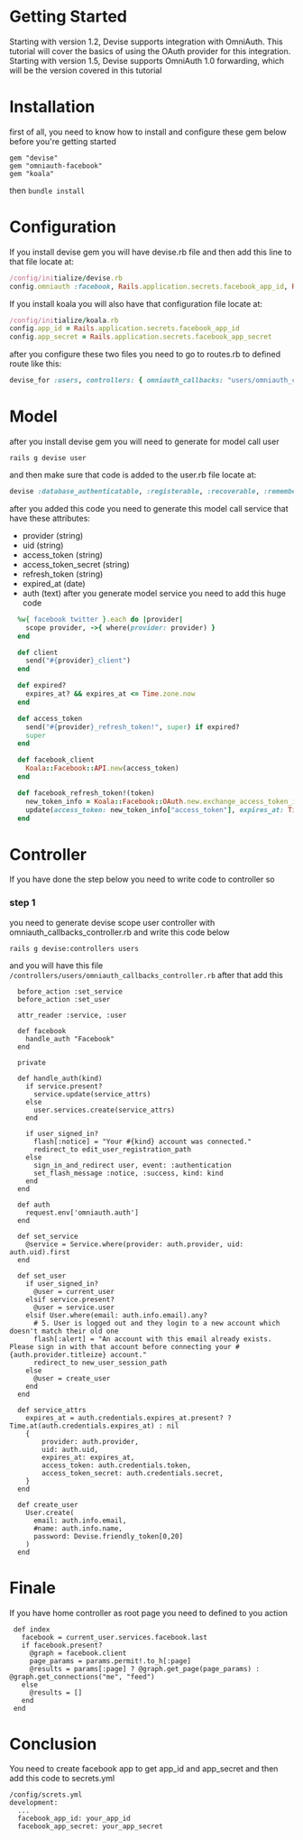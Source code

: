 # Getting Started
Starting with version 1.2, Devise supports integration with OmniAuth. This tutorial will cover the basics of using the OAuth provider for this integration.
Starting with version 1.5, Devise supports OmniAuth 1.0 forwarding, which will be the version covered in this tutorial


# Installation
first of all, you need to know how to install and configure these gem below before you're getting started

```
gem "devise"
gem "omniauth-facebook"
gem "koala"
```
then ``` bundle install ```
# Configuration
If you install devise gem you will have devise.rb file and then add this line to that file locate at: 
~~~ruby
/config/initialize/devise.rb
config.omniauth :facebook, Rails.application.secrets.facebook_app_id, Rails.application.secrets.facebook_app_secret, scope: 'email,user_posts'
~~~
If you install koala you will also have that configuration file locate at: 
~~~ruby
/config/initialize/koala.rb
config.app_id = Rails.application.secrets.facebook_app_id
config.app_secret = Rails.application.secrets.facebook_app_secret
~~~
after you configure these two files you need to go to routes.rb to defined route like this: 
~~~ruby
devise_for :users, controllers: { omniauth_callbacks: "users/omniauth_callbacks" }
~~~
# Model
after you install devise gem you will need to generate for model call user
```
rails g devise user
```
and then make sure that code is added to the user.rb file locate at: 
~~~ruby
devise :database_authenticatable, :registerable, :recoverable, :rememberable, :trackable, :validatable, :omniauthable
~~~
after you added this code you need to generate this model call service that have these attributes:
 * provider (string)
 * uid (string)
 * access_token (string)
 * access_token_secret (string)
 * refresh_token (string)
 * expired_at (date)
 * auth (text)
after you generate model service you need to add this huge code
~~~ruby
  %w{ facebook twitter }.each do |provider|
    scope provider, ->{ where(provider: provider) }
  end

  def client
    send("#{provider}_client")
  end

  def expired?
    expires_at? && expires_at <= Time.zone.now
  end

  def access_token
    send("#{provider}_refresh_token!", super) if expired?
    super
  end

  def facebook_client
    Koala::Facebook::API.new(access_token)
  end

  def facebook_refresh_token!(token)
    new_token_info = Koala::Facebook::OAuth.new.exchange_access_token_info(token)
    update(access_token: new_token_info["access_token"], expires_at: Time.zone.now + new_token_info["expires_in"])
  end
~~~

# Controller
If you have done the step below you need to write code to controller so
### step 1 
you need to generate devise scope user controller with omniauth_callbacks_controller.rb and write this code below
```
rails g devise:controllers users
```
and you will have this file ```/controllers/users/omniauth_callbacks_controller.rb```
after that add this
```
  before_action :set_service
  before_action :set_user
  
  attr_reader :service, :user

  def facebook
    handle_auth "Facebook"
  end

  private

  def handle_auth(kind)
    if service.present?
      service.update(service_attrs)
    else
      user.services.create(service_attrs)
    end

    if user_signed_in?
      flash[:notice] = "Your #{kind} account was connected."
      redirect_to edit_user_registration_path
    else
      sign_in_and_redirect user, event: :authentication
      set_flash_message :notice, :success, kind: kind
    end
  end

  def auth
    request.env['omniauth.auth']
  end

  def set_service
    @service = Service.where(provider: auth.provider, uid: auth.uid).first
  end

  def set_user
    if user_signed_in?
      @user = current_user
    elsif service.present?
      @user = service.user
    elsif User.where(email: auth.info.email).any?
      # 5. User is logged out and they login to a new account which doesn't match their old one
      flash[:alert] = "An account with this email already exists. Please sign in with that account before connecting your #{auth.provider.titleize} account."
      redirect_to new_user_session_path
    else
      @user = create_user
    end
  end

  def service_attrs
    expires_at = auth.credentials.expires_at.present? ? Time.at(auth.credentials.expires_at) : nil
    {
        provider: auth.provider,
        uid: auth.uid,
        expires_at: expires_at,
        access_token: auth.credentials.token,
        access_token_secret: auth.credentials.secret,
    }
  end

  def create_user
    User.create(
      email: auth.info.email,
      #name: auth.info.name,
      password: Devise.friendly_token[0,20]
    )
  end
```

# Finale
If you have home controller as root page you need to defined to you action
```
 def index
   facebook = current_user.services.facebook.last
   if facebook.present?
     @graph = facebook.client
     page_params = params.permit!.to_h[:page]
     @results = params[:page] ? @graph.get_page(page_params) : @graph.get_connections("me", "feed")
   else
     @results = []
   end
 end
```
# Conclusion
You need to create facebook app to get app_id and app_secret and then add this code to secrets.yml
~~~
/config/screts.yml
development:
  ...
  facebook_app_id: your_app_id
  facebook_app_secret: your_app_secret
~~~


